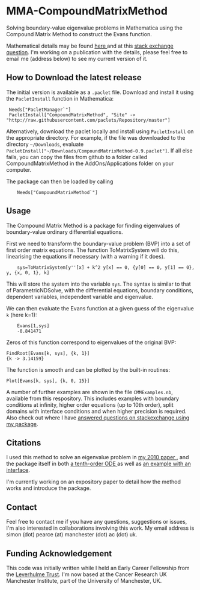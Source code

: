 # MMA-CompoundMatrixMethod
Solving boundary-value eigenvalue problems in Mathematica using the Compound Matrix Method to construct the Evans function.

Mathematical details may be found <a href=http://www.maths.gla.ac.uk/~xl/FYB-background.pdf>here </a> and at this <a href=https://mathematica.stackexchange.com/questions/155079/finding-eigenvalues-for-a-boundary-value-problem>stack exchange question</a>. I'm working on a publication with the details, please feel free to email me (address below) to see my current version of it.


## How to Download the latest release
 The initial version is available as a  `.paclet` file. Download and install it using the `PacletInstall` function in Mathematica:
 
     Needs["PacletManager`"]
     PacletInstall["CompoundMatrixMethod", "Site" -> "http://raw.githubusercontent.com/paclets/Repository/master"]
        
Alternatively, download the paclet locally and install using `PacletInstall` on the appropriate directory. For example, if the file was downloaded to the directory `~/Downloads`, evaluate  `PacletInstall["~/Downloads/CompoundMatrixMethod-0.9.paclet"]`. If all else fails, you can copy the files from github to a folder called CompoundMatrixMethod in  the AddOns/Applications folder on your computer.

The package can then be loaded by calling 

        Needs["CompoundMatrixMethod`"]

## Usage

The Compound Matrix Method is a package for finding eigenvalues of boundary-value ordinary differential equations.

First we need to transform the boundary-value problem (BVP) into a set of first order matrix equations. The function ToMatrixSystem will do this, linearising the equations if necessary (with a warning if it does). 

        sys=ToMatrixSystem[y''[x] + k^2 y[x] == 0, {y[0] == 0, y[1] == 0}, y, {x, 0, 1}, k]

This will store the system into the variable `sys`. The syntax is similar to that of ParametricNDSolve, with the differential equations, boundary conditions, dependent variables, independent variable and eigenvalue.

We can then evaluate the Evans function at a given guess of the eigenvalue `k` (here k=1):

        Evans[1,sys]
        -0.841471
    
Zeros of this function correspond to eigenvalues of the original BVP: 

    FindRoot[Evans[k, sys], {k, 1}]
    {k -> 3.14159}
    
The function is smooth and can be plotted by the built-in routines:
    
    Plot[Evans[k, sys], {k, 0, 15}]
   
A number of further examples are shown in the file `CMMExamples.nb`, available from this respository. This includes examples with boundary conditions at infinity, higher order equations (up to 10th order), split domains with interface conditions and when higher precision is required. Also check out where I have <a href="https://mathematica.stackexchange.com/search?q=compoundmatrixmethod" > answered questions on stackexchange using my package</a>.


## Citations

I used this method to solve an eigenvalue problem in <a href=https://doi.org//10.1093/imamat/hxq026>my 2010 paper </a>, and the package itself in both <a href=https://link.springer.com/article/10.1007/s11538-018-0505-4>a tenth-order ODE </a> as well as <a href=https://journals.aps.org/pre/abstract/10.1103/PhysRevE.98.033003>an example with an interface</a>. 

I'm currently working on an expository paper to detail how the method works and introduce the package.  

## Contact

Feel free to contact me if you have any questions, suggestions or issues, I'm also interested in collaborations involving this work.
My email address is simon (dot) pearce (at) manchester (dot) ac (dot) uk. 

## Funding Acknowledgement

This code was initially written while I held an Early Career Fellowship from the <a href=https://www.leverhulme.ac.uk>Leverhulme Trust</a>. I'm now based at the Cancer Research UK Manchester Institute, part of the University of Manchester, UK.

